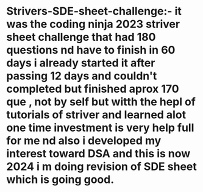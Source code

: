 # Strivers-SDE-sheet-challenge:- it was the coding ninja 2023 striver sheet challenge that had 180 questions nd have to finish in 60 days i already started it after passing 12 days and couldn't completed but finished aprox 170 que , not by self but witth the hepl of tutorials of striver and learned alot one time investment is very help full for me nd also i developed my interest toward DSA and this is now 2024 i m doing revision of SDE sheet which is going good.
